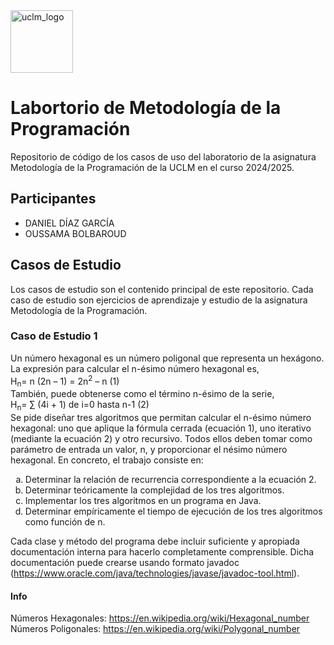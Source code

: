 <img src="https://upload.wikimedia.org/wikipedia/commons/thumb/f/f1/LogoUCLM.jpg/270px-LogoUCLM.jpg" alt="uclm_logo" witdh=25 height=100>
<h1>Labortorio de Metodología de la Programación</h1>
<p>Repositorio de código de los casos de uso del laboratorio de la asignatura Metodología de la Programación de la UCLM en el curso 2024/2025.</p>
<h2>Participantes</h2>
<ul>
  <li>DANIEL DÍAZ GARCÍA</li>
  <li>OUSSAMA BOLBAROUD</li>
</ul>
<p>
  <h2>Casos de Estudio</h2>
  <p>Los casos de estudio son el contenido principal de este repositorio. Cada caso de estudio son ejercicios de aprendizaje y estudio de la asignatura Metodología de la Programación.</p>
  <h3>Caso de Estudio 1</h3>
  <p>
    Un número hexagonal es un número poligonal que representa un hexágono. La expresión para calcular el n-ésimo número hexagonal es,<br>
    H<sub>n</sub>= n (2n – 1) = 2n<sup>2</sup> – n     (1)<br>
También, puede obtenerse como el término n-ésimo de la serie,<br>
    H<sub>n</sub>= ∑ (4i + 1) de i=0 hasta n-1     (2)<br>
Se pide diseñar tres algoritmos que permitan calcular el n-ésimo número hexagonal: uno que aplique la fórmula cerrada (ecuación 1), uno iterativo (mediante la ecuación 2) y otro recursivo. Todos ellos deben tomar como parámetro de entrada un valor, n, y proporcionar el nésimo número hexagonal. En concreto, el trabajo consiste en: 
    <ol type="a">
      <li>Determinar la relación de recurrencia correspondiente a la ecuación 2.</li>
      <li>Determinar teóricamente la complejidad de los tres algoritmos.</li>
      <li>Implementar los tres algoritmos en un programa en Java.</li>
      <li>Determinar empíricamente el tiempo de ejecución de los tres algoritmos como función de n.</li>
    </ol>
Cada clase y método del programa debe incluir suficiente y apropiada documentación interna para hacerlo completamente comprensible. Dicha documentación puede crearse usando formato javadoc (<a href="https://www.oracle.com/java/technologies/javase/javadoc-tool.html">https://www.oracle.com/java/technologies/javase/javadoc-tool.html</a>). 
<h4>Info</h4>
Números Hexagonales: <a href="https://en.wikipedia.org/wiki/Hexagonal_number">https://en.wikipedia.org/wiki/Hexagonal_number</a><br>
Números Poligonales: <a href="https://en.wikipedia.org/wiki/Polygonal_number">https://en.wikipedia.org/wiki/Polygonal_number</a>
  </p>
</p>
